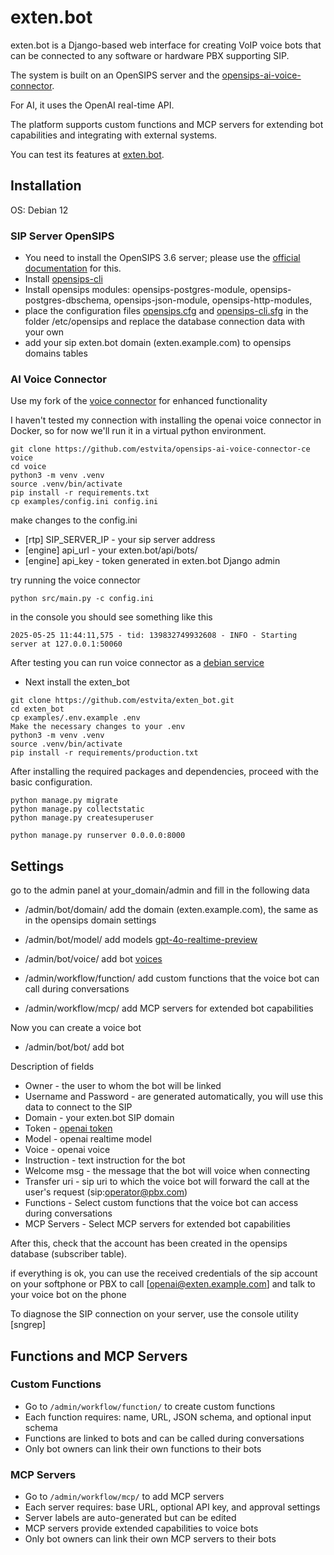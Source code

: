 # exten.bot

exten.bot is a Django-based web interface for creating VoIP voice bots that can be connected to any software or hardware PBX supporting SIP.

The system is built on an OpenSIPS server and the [opensips-ai-voice-connector](https://github.com/OpenSIPS/opensips-ai-voice-connector-ce).

For AI, it uses the OpenAI real-time API.

The platform supports custom functions and MCP servers for extending bot capabilities and integrating with external systems.

You can test its features at [exten.bot](https://exten.bot).

## Installation

OS: Debian 12

### SIP Server OpenSIPS

+ You need to install the OpenSIPS 3.6 server; please use the [official documentation](https://www.opensips.org/Documentation/Manual-3-6) for this.
+ Install [opensips-cli](https://github.com/OpenSIPS/opensips-cli/blob/master/docs/INSTALLATION.md)
+ Install opensips modules: opensips-postgres-module, opensips-postgres-dbschema, opensips-json-module, opensips-http-modules, 
+ place the configuration files [opensips.cfg](examples/opensips-cli.cfg) and [opensips-cli.sfg](examples/opensips-cli.cfg) in the folder 
/etc/opensips and replace the database connection data with your own
+ add your sip exten.bot domain (exten.example.com) to opensips domains tables

### AI Voice Connector 
Use my fork of the [voice connector](https://github.com/estvita/opensips-ai-voice-connector-ce) for enhanced functionality

I haven't tested my connection with installing the openai voice connector in Docker, so for now we'll run it in a virtual python environment.

```
git clone https://github.com/estvita/opensips-ai-voice-connector-ce voice
cd voice 
python3 -m venv .venv
source .venv/bin/activate
pip install -r requirements.txt
cp examples/config.ini config.ini
```

make changes to the config.ini

+ [rtp] SIP_SERVER_IP - your sip server address
+ [engine] api_url - your exten.bot/api/bots/
+ [engine] api_key - token generated in exten.bot Django admin

try running the voice connector

```
python src/main.py -c config.ini
```

in the console you should see something like this

```
2025-05-25 11:44:11,575 - tid: 139832749932608 - INFO - Starting server at 127.0.0.1:50060
```
After testing you can run voice connector as a [debian service](examples/connector.service)

+ Next install the exten_bot

```
git clone https://github.com/estvita/exten_bot.git
cd exten_bot
cp examples/.env.example .env
Make the necessary changes to your .env
python3 -m venv .venv
source .venv/bin/activate
pip install -r requirements/production.txt
```

After installing the required packages and dependencies, proceed with the basic configuration.

```
python manage.py migrate
python manage.py collectstatic
python manage.py createsuperuser

python manage.py runserver 0.0.0.0:8000
```
## Settings

go to the admin panel at your_domain/admin and fill in the following data

+ /admin/bot/domain/ add the domain (exten.example.com), the same as in the opensips domain settings
+ /admin/bot/model/ add models [gpt-4o-realtime-preview](https://platform.openai.com/docs/models/gpt-4o-realtime-preview)
+ /admin/bot/voice/ add bot [voices](https://platform.openai.com/docs/guides/realtime-conversations#voice-options)

+ /admin/workflow/function/ add custom functions that the voice bot can call during conversations
+ /admin/workflow/mcp/ add MCP servers for extended bot capabilities

Now you can create a voice bot
+ /admin/bot/bot/ add bot

Description of fields

+ Owner - the user to whom the bot will be linked
+ Username and Password - are generated automatically, you will use this data to connect to the SIP
+ Domain - your exten.bot SIP domain
+ Token - [openai token](https://platform.openai.com/api-keys)
+ Model - openai realtime model
+ Voice - openai voice
+ Instruction - text instruction for the bot
+ Welcome msg - the message that the bot will voice when connecting
+ Transfer uri - sip uri to which the voice bot will forward the call at the user's request (sip:operator@pbx.com)
+ Functions - Select custom functions that the voice bot can access during conversations
+ MCP Servers - Select MCP servers for extended bot capabilities

After this, check that the account has been created in the opensips database (subscriber table).

if everything is ok, you can use the received credentials of the sip account on your softphone or PBX to call [openai@exten.example.com] and talk to your voice bot on the phone

To diagnose the SIP connection on your server, use the console utility [sngrep]

## Functions and MCP Servers

### Custom Functions
- Go to `/admin/workflow/function/` to create custom functions
- Each function requires: name, URL, JSON schema, and optional input schema
- Functions are linked to bots and can be called during conversations
- Only bot owners can link their own functions to their bots

### MCP Servers
- Go to `/admin/workflow/mcp/` to add MCP servers
- Each server requires: base URL, optional API key, and approval settings
- Server labels are auto-generated but can be edited
- MCP servers provide extended capabilities to voice bots
- Only bot owners can link their own MCP servers to their bots
